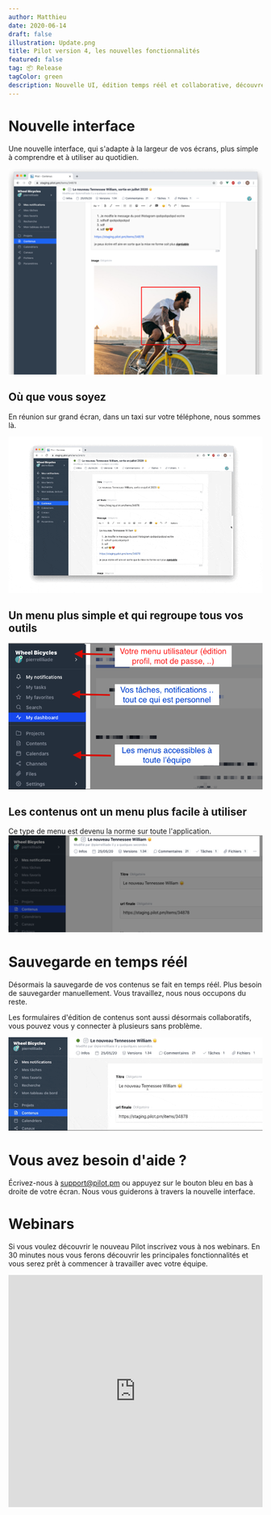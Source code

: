 ```yaml
---
author: Matthieu
date: 2020-06-14
draft: false
illustration: Update.png
title: Pilot version 4, les nouvelles fonctionnalités 
featured: false
tag: 📦 Release
tagColor: green
description: Nouvelle UI, édition temps réél et collaborative, découvrez le nouveau Pilot. 
---
```

# Nouvelle interface

Une nouvelle interface, qui s'adapte à la largeur de vos écrans, plus simple à comprendre et à utiliser au quotidien.

![ui.png](ui.png)

## Où que vous soyez

En réunion sur grand écran, dans un taxi sur votre téléphone, nous sommes là.

![responsive.gif](responsive.gif)

## Un menu plus simple et qui regroupe tous vos outils
![newmenu.png](newmenu.png)

## Les contenus ont un menu plus facile à utiliser
Ce type de menu est devenu la norme sur toute l'application.
![itemmenu.png](itemmenu.png)

# Sauvegarde en temps réél

Désormais la sauvegarde de vos contenus se fait en temps réél. Plus besoin de sauvegarder manuellement. Vous travaillez, nous nous occupons du reste.

Les formulaires d'édition de contenus sont aussi désormais collaboratifs, vous pouvez vous y connecter à plusieurs sans problème.

![realtime.gif](realtime.gif)

# Vous avez besoin d'aide ?

Écrivez-nous à support@pilot.pm ou appuyez sur le bouton bleu en bas à droite de votre écran. Nous vous guiderons à travers la nouvelle interface.

# Webinars

Si vous voulez découvrir le nouveau Pilot inscrivez vous à nos webinars. En 30 minutes nous vous ferons découvrir les principales fonctionnalités et vous serez prêt à commencer à travailler avec votre équipe.

<iframe width="100%" height="460" frameborder="0" src="https://app.livestorm.co/p/b155b680-1f96-435f-b270-e4c89350a24e/form" title="Pilot : Tout comprendre pour rejoindre rapidement une équipe existante | Pilotpm"></iframe>